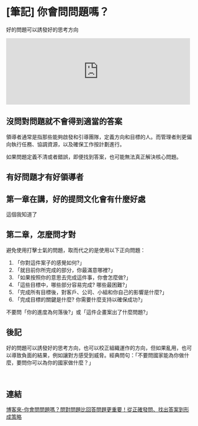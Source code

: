 # [筆記] 你會問問題嗎？


好的問題可以誘發好的思考方向

<!--more-->
<iframe src="https://open.firstory.me/embed/story/clljiopso01k501tadavvconp" height="180" width="99%" frameborder="0" scrolling="no"></iframe>

## 沒問對問題就不會得到適當的答案

領導者通常是指那些能夠啟發和引導團隊，定義方向和目標的人。而管理者則更偏向執行任務、協調資源，以及確保工作按計劃進行。

如果問題定義不清或者錯誤，即便找到答案，也可能無法真正解決核心問題。

## 有好問題才有好領導者

## 第一章在講，好的提問文化會有什麼好處

這個我知道了

## 第二章，怎麼問才對

避免使用打擊士氣的問題，取而代之的是使用以下正向問題：

1. 「你對這件案子的感覺如何?」
2. 「就目前你所完成的部分，你最滿意哪裡?」
3. 「如果按照你的意思去完成這件事，你會怎麼做?」
4. 「這些目標中，哪些部分容易完成? 哪些最困難?」
5. 「完成所有目標後，對客戶、公司、小組和你自己的影響是什麼?」
6. 「完成目標的關鍵是什麼? 你需要什麼支持以確保成功?」

不要問「你的進度為何落後?」或「這件企畫案出了什麼問題?」

## 後記

好的問題可以誘發好的思考方向，也可以校正組織運作的方向，但如果亂用，也可以導致負面的結果，例如讓對方感受到威脅。經典問句：「不要問國家能為你做什麼，要問你可以為你的國家做什麼？」

‌

## 連結

[博客來-你會問問題嗎？問對問題比回答問題更重要！從正確發問、找出答案到形成策略](https://www.books.com.tw/products/0010868632 "‌")
